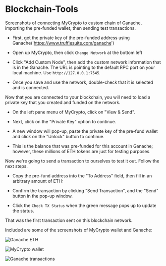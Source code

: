 # Blockchain-Tools

Screenshots of connecting MyCrypto to custom chain of Ganache, importing the pre-funded wallet, then sending test transactions.

* First, get the private key of the pre-funded address using Ganache('https://www.trufflesuite.com/ganache')

* Open up MyCrypto, then click `Change Network` at the bottom left

* Click "Add Custom Node", then add the custom network information that is in the Ganache. The URL is pointing to the default RPC port on your local machine. Use `http://127.0.0.1:7545`.

* Once you save and use the network, double-check that it is selected and is connected.

Now that you are connected to your blockchain, you will need to load a private key that you created and funded on the network.

* On the left pane menu of MyCrypto, click on "View & Send".

* Next, click on the "Private Key" option to continue.

* A new window will pop-up, paste the private key of the pre-fund wallet and click on the "Unlock" button to continue.

* This is the balance that was pre-funded for this account in Ganache; however, these millions of ETH tokens are just for testing purposes.

Now we're going to send a transaction to ourselves to test it out. Follow the next steps.

* Copy the pre-fund address into the "To Address" field, then fill in an arbitrary amount of ETH:

* Confirm the transaction by clicking "Send Transaction", and the "Send" button in the pop-up window.

* Click the `Check TX Status` when the green message pops up to update the status.

That was the first transaction sent on this blockchain network. 

Included are some of the screenshots of MyCrypto wallet and Ganache:

![Ganache ETH](Images/bip39-btc-testnet.png)

![MyCrypto wallet](Images/bip39-derived.png)

![Ganache transactions](Images/bip39-btc-testnet.png)


